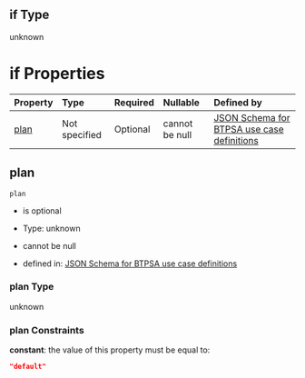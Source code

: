 ## if Type

unknown

# if Properties

| Property      | Type          | Required | Nullable       | Defined by                                                                                                                                                                                                                                  |
| :------------ | :------------ | :------- | :------------- | :------------------------------------------------------------------------------------------------------------------------------------------------------------------------------------------------------------------------------------------ |
| [plan](#plan) | Not specified | Optional | cannot be null | [JSON Schema for BTPSA use case definitions](btpsa-usecase-properties-services-items-allof-2-then-allof-44-then-allof-2-if-properties-plan.md "undefined#/properties/services/items/allOf/2/then/allOf/44/then/allOf/2/if/properties/plan") |

## plan



`plan`

*   is optional

*   Type: unknown

*   cannot be null

*   defined in: [JSON Schema for BTPSA use case definitions](btpsa-usecase-properties-services-items-allof-2-then-allof-44-then-allof-2-if-properties-plan.md "undefined#/properties/services/items/allOf/2/then/allOf/44/then/allOf/2/if/properties/plan")

### plan Type

unknown

### plan Constraints

**constant**: the value of this property must be equal to:

```json
"default"
```
